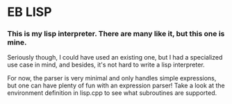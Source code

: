 # EB LISP

### This is my lisp interpreter. There are many like it, but this one is mine.

Seriously though, I could have used an existing one, but I had a specialized use case in mind, and besides, it's not hard to write a lisp interpreter.


For now, the parser is very minimal and only handles simple expressions, but one can have plenty of fun with an expression parser! Take a look at the environment definition in lisp.cpp to see what subroutines are supported.
